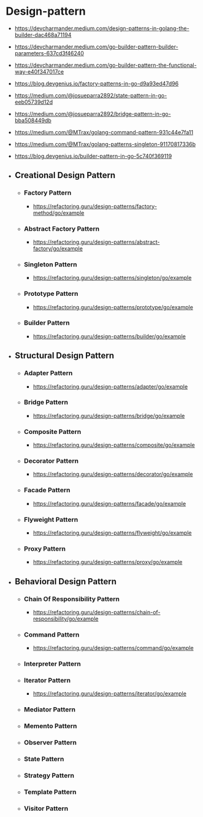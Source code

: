 # Design-pattern
 - https://devcharmander.medium.com/design-patterns-in-golang-the-builder-dac468a71194
 - https://devcharmander.medium.com/go-builder-pattern-builder-parameters-637cd3f46240
 - https://devcharmander.medium.com/go-builder-pattern-the-functional-way-e40f347017ce
 - https://blog.devgenius.io/factory-patterns-in-go-d9a93ed47d96
 - https://medium.com/@josueparra2892/state-pattern-in-go-eeb05739d12d
 - https://medium.com/@josueparra2892/bridge-pattern-in-go-bba508449db
 - https://medium.com/@MTrax/golang-command-pattern-931c44e7fa11
 - https://medium.com/@MTrax/golang-patterns-singleton-91170817336b
 - https://blog.devgenius.io/builder-pattern-in-go-5c740f369119


- ## Creational Design Pattern
	-  ### Factory Pattern
        - https://refactoring.guru/design-patterns/factory-method/go/example
	-  ### Abstract Factory Pattern
        - https://refactoring.guru/design-patterns/abstract-factory/go/example
	-  ### Singleton Pattern
		- https://refactoring.guru/design-patterns/singleton/go/example
	-  ### Prototype Pattern
		- https://refactoring.guru/design-patterns/prototype/go/example
	-  ### Builder Pattern
        - https://refactoring.guru/design-patterns/builder/go/example
- ## Structural Design Pattern
	-  ### Adapter Pattern
		- https://refactoring.guru/design-patterns/adapter/go/example
	-  ### Bridge Pattern
		- https://refactoring.guru/design-patterns/bridge/go/example
	-  ### Composite Pattern
		- https://refactoring.guru/design-patterns/composite/go/example
	-  ### Decorator Pattern
		- https://refactoring.guru/design-patterns/decorator/go/example
	-  ### Facade Pattern
		- https://refactoring.guru/design-patterns/facade/go/example
	-  ### Flyweight Pattern
		- https://refactoring.guru/design-patterns/flyweight/go/example
	-  ### Proxy Pattern
		 - https://refactoring.guru/design-patterns/proxy/go/example
- ##  Behavioral Design Pattern
	-  ### Chain Of Responsibility Pattern
		- https://refactoring.guru/design-patterns/chain-of-responsibility/go/example
	-  ### Command Pattern
		- https://refactoring.guru/design-patterns/command/go/example
	-  ### Interpreter Pattern
	-  ### Iterator Pattern
		- https://refactoring.guru/design-patterns/iterator/go/example
	-  ### Mediator Pattern
	-  ### Memento Pattern
	-  ### Observer Pattern
	-  ### State Pattern
	-  ### Strategy Pattern
	-  ### Template Pattern
	-  ### Visitor Pattern